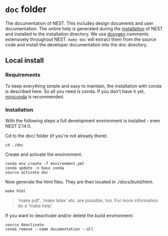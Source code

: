 # `doc` folder

The documentation of NEST. This includes design documents and user 
documentation. The online help is generated during the [installation][install] 
of NEST and installed to the installation directory. We use [doxygen][doxygen] 
comments extensively throughout NEST. `make doc` will extract them from the 
source code and install the developer documentation into the doc directory.

[install]: http://nestwwwdev.inm.kfa-juelich.de/nest-simulator/installation-2/ "Installation documentation"
[doxygen]: http://doxygen.org/ "doxygen Homepage"

## Local install

### Requirements

To keep everything simple and easy to maintain, the installation with conda
is described here.
So all you need is conda. If you don't have it yet,
[miniconda](https://conda.io/miniconda.html) is recommended.

### Installation

With the following steps a full development environment is installed - even 
NEST 2.14.0.

Cd to the doc/ folder (if you're not already there).

    cd ./doc

Create and activate the environment.

    conda env create -f environment.yml
    conda update -n base conda
    source activate doc

Now generate the html files. They are then located in ./docs/build/html.
    
    make html

> 'make pdf', 'make latex' etc. are possible, too. For more information do a
  'make help'.

If you want to deactivate and/or delete the build environment:

    source deactivate
    conda remove --name documentation --all